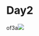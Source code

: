 # Day2 

of3a![](https://scontent-hbe1-1.xx.fbcdn.net/v/t39.30808-6/242394906_2951940178380559_1593545757075426353_n.jpg?_nc_cat=102&ccb=1-5&_nc_sid=09cbfe&_nc_ohc=-5uG8myav0IAX8OCa-W&_nc_ht=scontent-hbe1-1.xx&oh=00_AT88USxt4v5fGFeBWGplnqQLRckIw5cc7K9WvxSahfI-OA&oe=623996BD)
